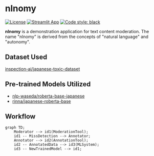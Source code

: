 # nlnomy

[![License](https://img.shields.io/badge/License-Apache_2.0-blue.svg)](https://opensource.org/licenses/Apache-2.0)
[![Streamlit App](https://static.streamlit.io/badges/streamlit_badge_black_white.svg)](https://nlnomy.streamlit.app/)
[![Code style: black](https://img.shields.io/badge/code%20style-black-000000.svg)](https://github.com/psf/black)

**nlnomy** is a demonstration application for text content moderation. The name "nlnomy" is derived from the concepts of "natural language" and "autonomy".

## Dataset Used

[inspection-ai/japanese-toxic-dataset](https://github.com/inspection-ai/japanese-toxic-dataset/tree/main)

## Pre-trained Models Utilized

- [nlp-waseda/roberta-base-japanese](https://huggingface.co/nlp-waseda/roberta-base-japanese)
- [rinna/japanese-roberta-base](https://huggingface.co/rinna/japanese-roberta-base)

## Workflow

```mermaid
graph TD;
    Moderator --> id1(ModerationTool);
    id1 -- MissDetection --> Annotator; 
    Annotator --> id2(AnnotationTool);
    id2 -- AnnotatedData --> id3(MLSystem);
    id3 -- NewTrainedModel --> id1;
```
